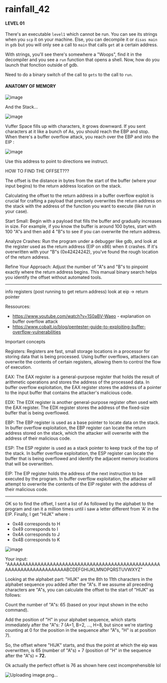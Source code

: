 # rainfall_42

<h4>LEVEL 01</h4>


There's an executable `level1` which cannot be run. 
You can see its strings when you `scp` it on your machine.
Else, you can decompile it or `disas main` in `gdb` but you will only see a call to `main` that calls `get` at a certain address.

With strings, you'll see there's somewhere a "Woops", find it in the decompiler and you see a `run` function that opens a shell. Now, how do you launch that fonction outside of gdb.

Need to do a binary switch of the call to `gets` to the call to `run`.

<h4>ANATOMY OF MEMORY</h4>

![image](https://github.com/chmadran/rainfall_42/assets/113340699/2486f282-48db-4bec-af68-aa069e81c39c)

And the Stack...

![image](https://github.com/chmadran/rainfall_42/assets/113340699/d6d2eb77-881c-4b7e-be93-95d1dd5e5450)

Vuffer Space fills up with characters, it grows downward. If you sent characters at it like a bunch of As, you should reach the EBP and stop. When there's a buffer overflow attack, you reach over the EBP and into the EIP : 

![image](https://github.com/chmadran/rainfall_42/assets/113340699/2d36c069-cb2d-4c3c-a3e0-96425491d361)

Use this address to point to directions we instruct. 

HOW TO FIND THE OFFSET???

The offset is the distance in bytes from the start of the buffer (where your input begins) to the return address location on the stack.

Calculating the offset to the return address in a buffer overflow exploit is crucial for crafting a payload that precisely overwrites the return address on the stack with the address of the function you want to execute (like run in your case).

Start Small: Begin with a payload that fills the buffer and gradually increases in size. For example, if you know the buffer is around 100 bytes, start with 100 "A"s and then add 4 "B"s to see if you can overwrite the return address.

Analyze Crashes: Run the program under a debugger like gdb, and look at the register used as the return address (EIP on x86) when it crashes. If it's overwritten with your "B"s (0x42424242), you've found the rough location of the return address.

Refine Your Approach: Adjust the number of "A"s and "B"s to pinpoint exactly where the return address begins. This manual binary search helps you identify the offset without automated tools.

----------------

info registers (post running to get return address)
look at eip -> return pointer 

Ressources: 
- https://www.youtube.com/watch?v=1S0aBV-Waeo - explanation on buffer overflow attack
- https://www.cobalt.io/blog/pentester-guide-to-exploiting-buffer-overflow-vulnerabilities

Important concepts 

Registers: Registers are fast, small storage locations in a processor for storing data that is being processed. Using buffer overflows, attackers can overwrite the contents of certain registers, allowing them to control the flow of execution.

EAX: The EAX register is a general-purpose register that holds the result of arithmetic operations and stores the address of the processed data. In buffer overflow exploitation, the EAX register stores the address of a pointer to the input buffer that contains the attacker's malicious code.

EDX: The EDX register is another general-purpose register often used with the EAX register. The EDX register stores the address of the fixed-size buffer that is being overflowed.

EBP: The EBP register is used as a base pointer to locate data on the stack. In buffer overflow exploitation, the EBP register can locate the return address stored on the stack, which the attacker will overwrite with the address of their malicious code.

ESP: The ESP register is used as a stack pointer to keep track of the top of the stack. In buffer overflow exploitation, the ESP register can locate the buffer that is being overflowed and identify the adjacent memory locations that will be overwritten.

EIP: The EIP register holds the address of the next instruction to be executed by the program. In buffer overflow exploitation, the attacker will attempt to overwrite the contents of the EIP register with the address of their malicious code.

-----------------------------------------------

OK so to find the offset, I sent a list of As followed by the alphabet to the program and ran it a million times until i saw a letter different from 'A' in the EIP. Finally, I get "HIJK" where :

* 0x48 corresponds to H
* 0x49 corresponds to I
* 0x4A corresponds to J
* 0x4B corresponds to K

![image](https://github.com/chmadran/rainfall_42/assets/113340699/fff3555a-b46e-4d69-8f9b-682f621407a0)

Your input: "AAAAAAAAAAAAAAAAAAAAAAAAAAAAAAAAAAAAAAAAAAAAAAAAAAAAAAAAAAAAAAAAAAAAAABCDEFGHIJKLMNOPQRSTUVWXYZ"

Looking at the alphabet part: "HIJK" are the 8th to 11th characters in the alphabet sequence you added after the "A"s. If we assume all preceding characters are "A"s, you can calculate the offset to the start of "HIJK" as follows:

Count the number of "A"s: 65 (based on your input shown in the echo command).

Add the position of "H" in your alphabet sequence, which starts immediately after the "A"s: 7 (A=1, B=2, ..., H=8, but since we're starting counting at 0 for the position in the sequence after "A"s, "H" is at position 7).

So, the offset where "HIJK" starts, and thus the point at which the eip was overwritten, is 65 (number of "A"s) + 7 (position of "H" in the sequence after the "A"s) = **72.**

Ok actually the perfect offset is 76 as shown here cest incomprehensible lol 

![Uploading image.png…]()

  
